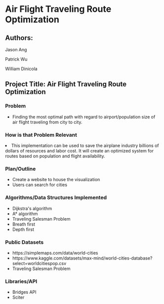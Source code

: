 # Air Flight Traveling Route Optimization


## Authors:

Jason Ang

Patrick Wu

William Dinicola


## Project Title: Air Flight Traveling Route Optimization

### Problem
<ul>
  <li>Finding the most optimal path with regard to airport/population size of air flight traveling from city to city.</li>
</ul>

### How is that Problem Relevant
<li>This implementation can be used to save the airplane industry billions of dollars of resources and labor cost. It will create an optimized system for routes based on population and flight availability.</li>

### Plan/Outline
<ul>
<li>Create a website to house the visualization</li>
  <li>Users can search for cities</li>
</ul>

### Algorithms/Data Structures Implemented
<ul>
<li>Dijkstra's algorithm</li>
  <li>A* algorithm</li>
  <li>Traveling Salesman Problem</li>
  <li>Breath first</li>
  <li>Depth first</li>
</ul>

### Public Datasets
<ul>
<li>https://simplemaps.com/data/world-cities</li>
  <li>https://www.kaggle.com/datasets/max-mind/world-cities-database?select=worldcitiespop.csv</li>
  <li>Traveling Salesman Problem</li>
</ul>

### Libraries/API
<ul>
<li>Bridges API</li>
  <li>Sciter</li>
</ul>



